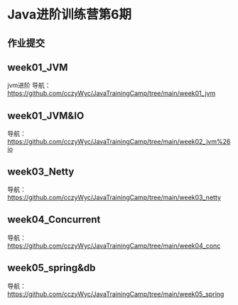 # Java进阶训练营第6期

## 作业提交

## week01_JVM
jvm进阶
导航：https://github.com/cczyWyc/JavaTrainingCamp/tree/main/week01_jvm

## week01_JVM&IO
导航：https://github.com/cczyWyc/JavaTrainingCamp/tree/main/week02_jvm%26io

## week03_Netty
导航：https://github.com/cczyWyc/JavaTrainingCamp/tree/main/week03_netty

## week04_Concurrent
导航：https://github.com/cczyWyc/JavaTrainingCamp/tree/main/week04_conc

## week05_spring&db
导航：https://github.com/cczyWyc/JavaTrainingCamp/tree/main/week05_spring